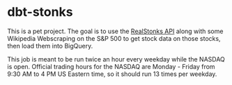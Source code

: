 # dbt-stonks

This is a pet project. The goal is to use the [RealStonks API](https://github.com/amansharma2910/RealStonks) along with some Wikipedia Webscraping on the S&P 500 to get stock data on those stocks,
then load them into BigQuery.

This job is meant to be run twice an hour every weekday while the NASDAQ is open. Official trading
hours for the NASDAQ are Monday - Friday from 9:30 AM to 4 PM US Eastern time, so it should run
13 times per weekday. 
